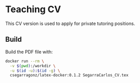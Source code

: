 # Teaching CV

This CV version is used to apply for private tutoring positions.

## Build

Build the PDF file with:

```bash
docker run --rm \
  -v $(pwd):/workdir \
  -u $(id -u):$(id -g) \
  csegarragonz/latex-docker:0.1.2 SegarraCarlos_CV.tex
```
